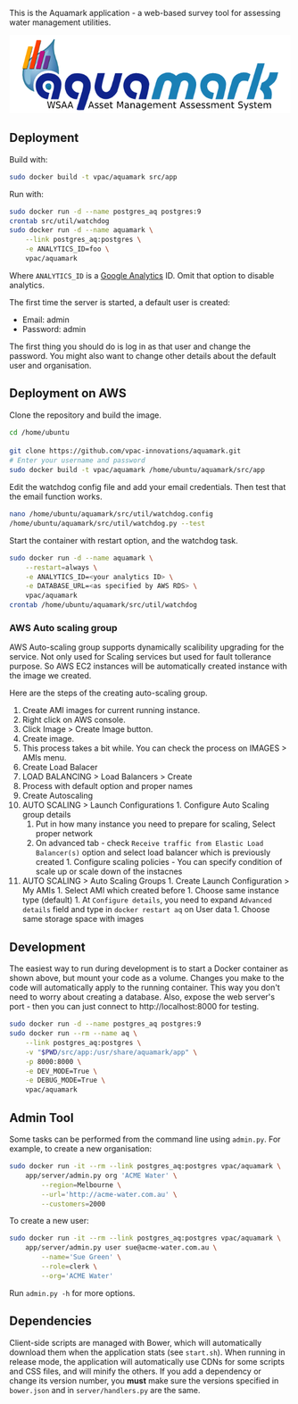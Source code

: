 This is the Aquamark application - a web-based survey tool for assessing
water management utilities.

![Aquamark Logo](doc/aquamark_logo.png)

## Deployment

Build with:

```bash
sudo docker build -t vpac/aquamark src/app
```

Run with:

```bash
sudo docker run -d --name postgres_aq postgres:9
crontab src/util/watchdog
sudo docker run -d --name aquamark \
    --link postgres_aq:postgres \
    -e ANALYTICS_ID=foo \
    vpac/aquamark
```

Where `ANALYTICS_ID` is a [Google Analytics][ga] ID. Omit that option to disable
analytics.

The first time the server is started, a default user is created:

 * Email: admin
 * Password: admin

The first thing you should do is log in as that user and change the password.
You might also want to change other details about the default user and
organisation.

[ga]: http://www.google.com.au/analytics/


## Deployment on AWS

Clone the repository and build the image.

```bash
cd /home/ubuntu

git clone https://github.com/vpac-innovations/aquamark.git
# Enter your username and password
sudo docker build -t vpac/aquamark /home/ubuntu/aquamark/src/app
```

Edit the watchdog config file and add your email credentials. Then test that the
email function works.

```bash
nano /home/ubuntu/aquamark/src/util/watchdog.config
/home/ubuntu/aquamark/src/util/watchdog.py --test
```

Start the container with restart option, and the watchdog task.

```bash
sudo docker run -d --name aquamark \
    --restart=always \
    -e ANALYTICS_ID=<your analytics ID> \
    -e DATABASE_URL=<as specified by AWS RDS> \
    vpac/aquamark
crontab /home/ubuntu/aquamark/src/util/watchdog
```

### AWS Auto scaling group

AWS Auto-scaling group supports dynamically scalibility upgrading for the service. Not
only used for Scaling services but used for fault tollerance purpose. So AWS EC2 instances
will be automatically created instance with the image we created.

Here are the steps of the creating auto-scaling group.
1. Create AMI images for current running instance.
  1. Right click on AWS console.
  1. Click Image > Create Image button. 
  1. Create image.
  1. This process takes a bit while. You can check the process on IMAGES > AMIs menu.
1. Create Load Balacer
  1. LOAD BALANCING > Load Balancers > Create
  1. Process with default option and proper names
1. Create Autoscaling
  1. AUTO SCALING > Launch Configurations
    1. Configure Auto Scaling group details
      1. Put in how many instance you need to prepare for scaling, Select proper network
      1. On advanced tab - check `Receive traffic from Elastic Load Balancer(s)` option and select load balancer which is previously created
    1. Configure scaling policies - You can specify condition of scale up or scale down of the instacnes
  1. AUTO SCALING > Auto Scaling Groups
    1. Create Launch Configuration > My AMIs 
    1. Select AMI which created before
    1. Choose same instance type (default)
    1. At `Configure details`, you need to expand `Advanced details` field and type in `docker restart aq` on User data
    1. Choose same storage space with images


## Development

The easiest way to run during development is to start a Docker container as
shown above, but mount your code as a volume. Changes you make to the code will
automatically apply to the running container. This way you don't need to worry
about creating a database. Also, expose the web server's port - then you can
just connect to http://localhost:8000 for testing.

```bash
sudo docker run -d --name postgres_aq postgres:9
sudo docker run --rm --name aq \
    --link postgres_aq:postgres \
    -v "$PWD/src/app:/usr/share/aquamark/app" \
    -p 8000:8000 \
    -e DEV_MODE=True \
    -e DEBUG_MODE=True \
    vpac/aquamark
```


## Admin Tool

Some tasks can be performed from the command line using `admin.py`. For example,
to create a new organisation:

```bash
sudo docker run -it --rm --link postgres_aq:postgres vpac/aquamark \
    app/server/admin.py org 'ACME Water' \
        --region=Melbourne \
        --url='http://acme-water.com.au' \
        --customers=2000
```

To create a new user:

```bash
sudo docker run -it --rm --link postgres_aq:postgres vpac/aquamark \
    app/server/admin.py user sue@acme-water.com.au \
        --name='Sue Green' \
        --role=clerk \
        --org='ACME Water'
```

Run `admin.py -h` for more options.


## Dependencies

Client-side scripts are managed with Bower, which will automatically download
them when the application stats (see `start.sh`). When running in release
mode, the application will automatically use CDNs for some scripts and CSS
files, and will minify the others. If you add a dependency or change its
version number, you **must** make sure the versions specified in `bower.json`
and in `server/handlers.py` are the same.
